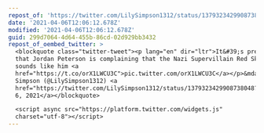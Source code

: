 ```yaml
---
repost_of: 'https://twitter.com/LilySimpson1312/status/1379323429908738048'
date: '2021-04-06T12:06:12.678Z'
modified: '2021-04-06T12:06:12.678Z'
guid: 299d7064-4d64-455b-86cd-02d929bb3432
repost_of_oembed_twitter: >
  <blockquote class="twitter-tweet"><p lang="en" dir="ltr">It&#39;s pretty funny
  that Jordan Peterson is complaining that the Nazi Supervillain Red Skull
  sounds like him <a
  href="https://t.co/orX1LWCU3C">pic.twitter.com/orX1LWCU3C</a></p>&mdash; Lily
  Simpson (@LilySimpson1312) <a
  href="https://twitter.com/LilySimpson1312/status/1379323429908738048?ref_src=twsrc%5Etfw">April
  6, 2021</a></blockquote>

  <script async src="https://platform.twitter.com/widgets.js"
  charset="utf-8"></script>
---
```

 
